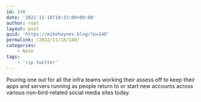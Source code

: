 ```yaml
---
id: 140
date: '2022-11-18T10:33:00+00:00'
author: root
layout: post
guid: 'https://mikehaynes.blog/?p=140'
permalink: /2022/11/18/140/
categories:
    - Note
tags:
    - 'rip twitter'
---
```


Pouring one out for all the infra teams working their assess off to keep their apps and servers running as people return to or start new accounts across various non-bird-related social media sites today.